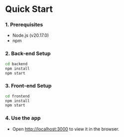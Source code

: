 # Quick Start

### 1. Prerequisites
- Node.js (v20.17.0)
- npm

### 2. Back-end Setup
```bash
cd backend
npm install
npm start
```

### 3. Front-end Setup
```bash
cd frontend
npm install
npm start
```

### 4. Use the app
- Open [http://localhost:3000](http://localhost:3000) to view it in the browser.